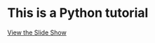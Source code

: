 # This is a Python tutorial

[View the Slide Show](https://mnebuerquo.github.io/python-tutorial/)


